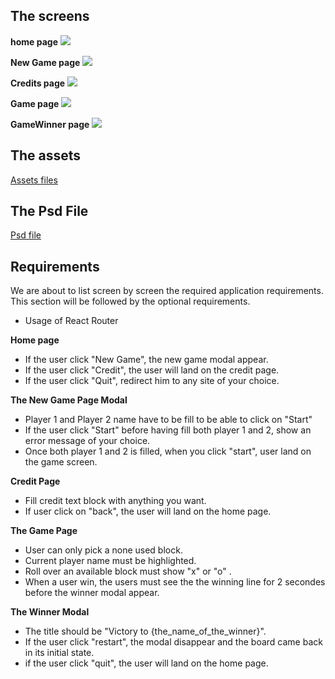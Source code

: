 ## The screens

**home page**
![](https://github.com/seedboxtech/frontend-dev-test/blob/master/test/visual-screens/Interface_Home.jpg?raw=true)

**New Game page**
![](https://github.com/seedboxtech/frontend-dev-test/blob/master/test/visual-screens/Interface_NewGame.jpg?raw=true)

**Credits page**
![](https://github.com/seedboxtech/frontend-dev-test/blob/master/test/visual-screens/Interface_Credit.jpg?raw=true)

**Game page**
![](https://github.com/seedboxtech/frontend-dev-test/blob/master/test/visual-screens/Interface_Game.jpg?raw=true)

**GameWinner page**
![](https://github.com/seedboxtech/frontend-dev-test/blob/master/test/visual-screens/Interface_GameWin.jpg?raw=true)

## The assets
[Assets files](https://github.com/smamehdi/frontend-dev-test/tree/master/test/assets)

## The Psd File
[Psd file](https://github.com/smamehdi/frontend-dev-test/raw/master/test/TicTacToe_PSD.zip)

## Requirements
We are about to list screen by screen the required application requirements. This section will be followed by the optional requirements.

- Usage of React Router

**Home page**

 - If the user click "New Game", the new game modal appear.
 - If the user click "Credit", the user will land on the credit page.
 - If the user click "Quit", redirect him to any site of your choice.

**The New Game Page Modal**

 - Player 1 and Player 2 name have to be fill to be able to click on "Start"
 - If the user click "Start" before having fill both player 1 and 2, show an error message of your choice.
 - Once both player 1 and 2 is filled, when you click "start", user land on the game screen.

**Credit Page**

 - Fill credit text block with anything you want.
 - If user click on "back", the user will land on the home page.

 **The Game Page**

 - User can only pick a none used block.
 - Current player name must be highlighted.
 - Roll over an available block must show "x" or "o" .
 - When a user win, the users must see the the winning line for 2 secondes before the  winner modal appear.

**The Winner Modal**

 - The title should be "Victory to {the_name_of_the_winner}".
 - If the user click "restart", the modal disappear and the board came back in its initial state.
 - if the user click "quit", the user will land on the home page.



